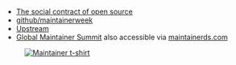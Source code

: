 - [The social contract of open source](https://snarky.ca/the-social-contract-of-open-source/)
- [github/maintainerweek](https://github.com/github/maintainerweek)
- [Upstream](https://upstream.live)
- [Global Maintainer Summit](https://globalmaintainersummit.github.com/) also accessible via [maintainerds.com](http://maintainerds.com)

<figure class="richtext-figure richtext-figure--full">
  <a href="https://changelog.com/posts/thank-a-maintainer-on-us"><img src="https://changelog-assets.s3.us-east-1.amazonaws.com/posts/maintainer-3x-full-3.jpg" alt="Maintainer t-shirt"></a>
</figure>